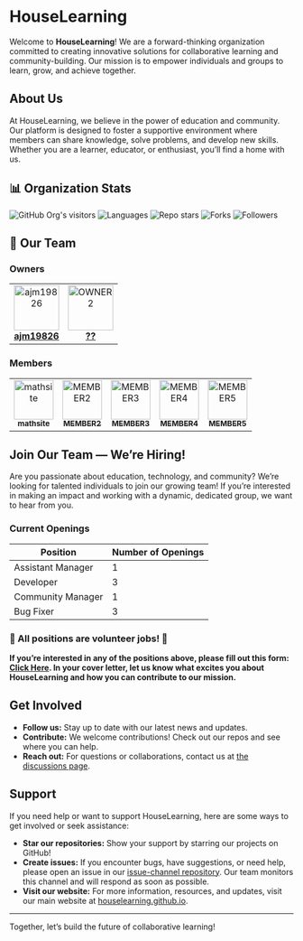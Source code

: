 # HouseLearning

Welcome to **HouseLearning**! We are a forward-thinking organization committed to creating innovative solutions for collaborative learning and community-building. Our mission is to empower individuals and groups to learn, grow, and achieve together.

## About Us

At HouseLearning, we believe in the power of education and community. Our platform is designed to foster a supportive environment where members can share knowledge, solve problems, and develop new skills. Whether you are a learner, educator, or enthusiast, you’ll find a home with us.

## 📊 Organization Stats

![GitHub Org's visitors](https://komarev.com/ghpvc/?username=houselearning&label=Visitors&color=0e75b6&style=flat)
![Languages](https://img.shields.io/github/languages/top/houselearning/houselearning.github.io?style=flat)
![Repo stars](https://img.shields.io/github/stars/houselearning/houselearning.github.io?style=social)
![Forks](https://img.shields.io/github/forks/houselearning/houselearning.github.io?style=social)
![Followers](https://img.shields.io/github/followers/houselearning?label=Follow&style=social)

## 👥 Our Team

### Owners
<table>
  <tr>
    <td align="center">
      <a href="https://github.com/ajm19826">
        <img src="https://avatars.githubusercontent.com/ajm19826" width="80" alt="ajm19826"/><br />
        <b>ajm19826</b>
      </a>
    </td>
    <td align="center">
      <a href="https://github.com/OWNER2">
        <img src="https://avatars.githubusercontent.com/OWNER2" width="80" alt="OWNER2"/><br />
        <b>??</b>
      </a>
    </td>
  </tr>
</table>

### Members
<table>
  <tr>
    <td align="center">
      <a href="https://github.com/MEMBER1">
        <img src="https://avatars.githubusercontent.com/mathsite" width="70" alt="mathsite"/><br />
        <sub><b>mathsite</b></sub>
      </a>
    </td>
    <td align="center">
      <a href="https://github.com/MEMBER2">
        <img src="https://avatars.githubusercontent.com/MEMBER2" width="70" alt="MEMBER2"/><br />
        <sub><b>MEMBER2</b></sub>
      </a>
    </td>
    <td align="center">
      <a href="https://github.com/MEMBER3">
        <img src="https://avatars.githubusercontent.com/MEMBER3" width="70" alt="MEMBER3"/><br />
        <sub><b>MEMBER3</b></sub>
      </a>
    </td>
    <td align="center">
      <a href="https://github.com/MEMBER4">
        <img src="https://avatars.githubusercontent.com/MEMBER4" width="70" alt="MEMBER4"/><br />
        <sub><b>MEMBER4</b></sub>
      </a>
    </td>
    <td align="center">
      <a href="https://github.com/MEMBER5">
        <img src="https://avatars.githubusercontent.com/MEMBER5" width="70" alt="MEMBER5"/><br />
        <sub><b>MEMBER5</b></sub>
      </a>
    </td>
  </tr>
</table>

## Join Our Team — We’re Hiring!

Are you passionate about education, technology, and community? We’re looking for talented individuals to join our growing team! If you’re interested in making an impact and working with a dynamic, dedicated group, we want to hear from you.

### Current Openings

| Position            | Number of Openings |
|---------------------|--------------------|
| Assistant Manager   | 1                  |
| Developer           | 3                  |
| Community Manager   | 1                  |
| Bug Fixer           | 3                  |

### **🚨 All positions are volunteer jobs! 🚨**

**If you’re interested in any of the positions above, please fill out this form: [Click Here](https://forms.gle/nFdyq3YB51dRgUUdA). In your cover letter, let us know what excites you about HouseLearning and how you can contribute to our mission.**

## Get Involved

- **Follow us:** Stay up to date with our latest news and updates.
- **Contribute:** We welcome contributions! Check out our repos and see where you can help.
- **Reach out:** For questions or collaborations, contact us at [the discussions page](https://github.com/orgs/houselearning/discussions).

## Support

If you need help or want to support HouseLearning, here are some ways to get involved or seek assistance:

- **Star our repositories:** Show your support by starring our projects on GitHub!
- **Create issues:** If you encounter bugs, have suggestions, or need help, please open an issue in our [issue-channel repository](https://github.com/houselearning/issue-channel). Our team monitors this channel and will respond as soon as possible.
- **Visit our website:** For more information, resources, and updates, visit our main website at [houselearning.github.io](https://houselearning.github.io).

---

Together, let’s build the future of collaborative learning!
